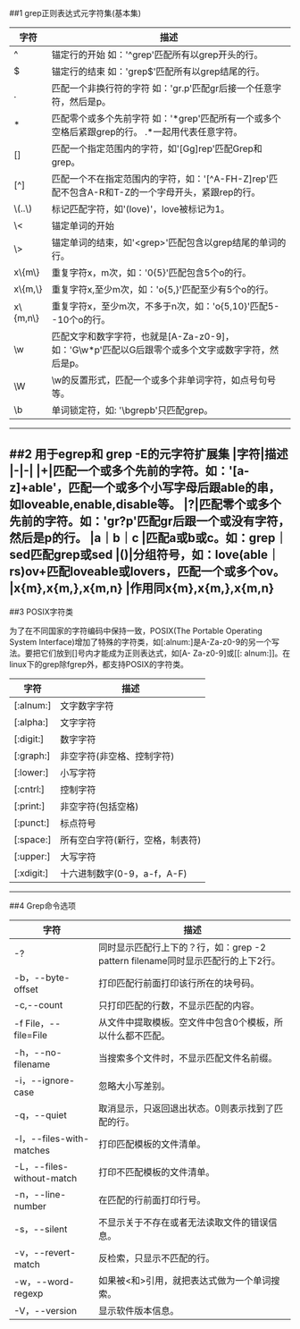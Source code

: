 <!--
author: xiongjun
date: 2015-08-06
title: grep正则表达式使用手册
tags: regex,shell,linux
category: regex,shell,linux
status: publish
summary: 正则表达式就是处理字串的方法,他是以行为单位来进行字串的处理行为, 正则表达式透过一些特殊符号的辅助,可以让使用者轻易的达到『搜寻/删除/取代』某特定字串的处理程序
-->


<script>
document.addEventListener("DOMContentLoaded", function() {
    // 生成目录列表
    var outline = document.createElement("ul");
    outline.setAttribute("id", "outline-list");
    outline.style.cssText = "border: 1px solid #ccc;";
    document.body.insertBefore(outline, document.body.childNodes[0]);
    // 获取所有标题
    var headers = document.querySelectorAll('h1,h2,h3,h4,h5,h6');
    for (var i = 0; i < headers.length; i++) {
        var header = headers[i];
        var hash = _hashCode(header.textContent);
        // MarkdownPad2无法为中文header正确生成id，这里生成一个
        header.setAttribute("id", header.tagName + hash);
        // 找出它是H几，为后面前置空格准备
        var prefix = parseInt(header.tagName.replace('H', ''), 10);
        outline.appendChild(document.createElement("li"));
        var a = document.createElement("a");
        // 为目录项设置链接
        a.setAttribute("href", "#" + header.tagName + hash)
        // 目录项文本前面放置对应的空格
        a.innerHTML = new Array(prefix * 4).join('&nbsp;') + header.textContent;
        outline.lastChild.appendChild(a);
    }
 
});
 
// 类似Java的hash生成方式，为一段文字生成一段基本不会重复的数字
function _hashCode(txt) {
     var hash = 0;
     if (txt.length == 0) return hash;
     for (i = 0; i < txt.length; i++) {
          char = txt.charCodeAt(i);
          hash = ((hash<<5)-hash)+char;
          hash = hash & hash; // Convert to 32bit integer
     }
     return hash;
}
 

</script>



##1 grep正则表达式元字符集(基本集)

|字符|描述
|-|-|
|^| 锚定行的开始 如：'^grep'匹配所有以grep开头的行。 
|$|锚定行的结束 如：'grep$'匹配所有以grep结尾的行。 
|.|匹配一个非换行符的字符 如：'gr.p'匹配gr后接一个任意字符，然后是p。 
|*|匹配零个或多个先前字符 如：'*grep'匹配所有一个或多个空格后紧跟grep的行。 .*一起用代表任意字符。 
|[] |匹配一个指定范围内的字符，如'[Gg]rep'匹配Grep和grep。 
|[^]|匹配一个不在指定范围内的字符，如：'[^A-FH-Z]rep'匹配不包含A-R和T-Z的一个字母开头，紧跟rep的行。 
|\\(..\\)|标记匹配字符，如'\(love\)'，love被标记为1。 
|\\<|锚定单词的开始
|\\>|锚定单词的结束，如'\<grep\>'匹配包含以grep结尾的单词的行。 
|x\\{m\\}|重复字符x，m次，如：'0\{5\}'匹配包含5个o的行。 
|x\\{m,\\}|重复字符x,至少m次，如：'o\{5,\}'匹配至少有5个o的行。 
|x\\{m,n\\}|重复字符x，至少m次，不多于n次，如：'o\{5,10\}'匹配5--10个o的行。 
|\\w |匹配文字和数字字符，也就是[A-Za-z0-9]，如：'G\w*p'匹配以G后跟零个或多个文字或数字字符，然后是p。 
|\\W |\\w的反置形式，匹配一个或多个非单词字符，如点号句号等。 
|\\b|单词锁定符，如: '\bgrepb\'只匹配grep。 
--- 
##2 用于egrep和 grep -E的元字符扩展集 
|字符|描述
|-|-|
|+|匹配一个或多个先前的字符。如：'[a-z]+able'，匹配一个或多个小写字母后跟able的串，如loveable,enable,disable等。 
|?|匹配零个或多个先前的字符。如：'gr?p'匹配gr后跟一个或没有字符，然后是p的行。 
|a｜b｜c |匹配a或b或c。如：grep｜sed匹配grep或sed 
|()|分组符号，如：love(able｜rs)ov+匹配loveable或lovers，匹配一个或多个ov。 
|x{m},x{m,},x{m,n} |作用同x\{m\},x\{m,\},x\{m,n\} 
---
##3 POSIX字符类 
 
为了在不同国家的字符编码中保持一致，POSIX(The Portable Operating System Interface)增加了特殊的字符类，如[:alnum:]是A-Za-z0-9的另一个写法。要把它们放到[]号内才能成为正则表达式，如[A- Za-z0-9]或[[: alnum:]]。在linux下的grep除fgrep外，都支持POSIX的字符类。  

|字符|描述
|-|-|
|[:alnum:]|文字数字字符 
|[:alpha:]|文字字符 
|[:digit:]|数字字符 
|[:graph:]|非空字符(非空格、控制字符) 
|[:lower:]|小写字符 
|[:cntrl:]|控制字符 
|[:print:]|非空字符(包括空格) 
|[:punct:]|标点符号 
|[:space:]|所有空白字符(新行，空格，制表符) 
|[:upper:]|大写字符 
|[:xdigit:]|十六进制数字(0-9，a-f，A-F)
---
##4 Grep命令选项

|字符|描述
|-|-|
|-?|同时显示匹配行上下的？行，如：grep -2 pattern filename同时显示匹配行的上下2行。
|-b，--byte-offset|打印匹配行前面打印该行所在的块号码。
|-c,--count|只打印匹配的行数，不显示匹配的内容。
|-f File，--file=File|从文件中提取模板。空文件中包含0个模板，所以什么都不匹配。
|-h，--no-filename|当搜索多个文件时，不显示匹配文件名前缀。
|-i，--ignore-case|忽略大小写差别。
|-q，--quiet|取消显示，只返回退出状态。0则表示找到了匹配的行。
|-l，--files-with-matches|打印匹配模板的文件清单。
|-L，--files-without-match|打印不匹配模板的文件清单。
|-n，--line-number|在匹配的行前面打印行号。
|-s，--silent|不显示关于不存在或者无法读取文件的错误信息。
|-v，--revert-match|反检索，只显示不匹配的行。
|-w，--word-regexp|如果被\<和\>引用，就把表达式做为一个单词搜索。
|-V，--version|显示软件版本信息。